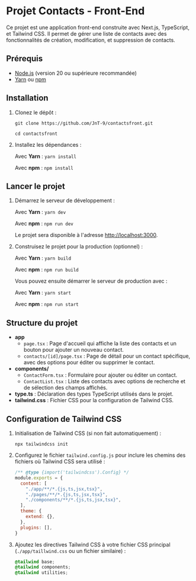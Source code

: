 # Projet Contacts - Front-End

Ce projet est une application front-end construite avec Next.js, TypeScript, et Tailwind CSS. Il permet de gérer une liste de contacts avec des fonctionnalités de création, modification, et suppression de contacts.

## Prérequis

- [Node.js](https://nodejs.org/) (version 20 ou supérieure recommandée)
- [Yarn](https://classic.yarnpkg.com/en/docs/install) ou [npm](https://docs.npmjs.com/downloading-and-installing-node-js-and-npm)

## Installation

1. Clonez le dépôt :

   `git clone https://github.com/JnT-9/contactsfront.git`

   `cd contactsfront`

2. Installez les dépendances :

   Avec **Yarn** :
   `yarn install`

   Avec **npm** :
   `npm install`

## Lancer le projet

1. Démarrez le serveur de développement :

   Avec **Yarn** :
   `yarn dev`

   Avec **npm** :
   `npm run dev`

   Le projet sera disponible à l'adresse [http://localhost:3000](http://localhost:3000).

2. Construisez le projet pour la production (optionnel) :

   Avec **Yarn** :
   `yarn build`

   Avec **npm** :
   `npm run build`

   Vous pouvez ensuite démarrer le serveur de production avec :

   Avec **Yarn** :
   `yarn start`

   Avec **npm** :
   `npm run start`

## Structure du projet

- **app**
  - `page.tsx` : Page d'accueil qui affiche la liste des contacts et un bouton pour ajouter un nouveau contact.
  - `contacts/[id]/page.tsx` : Page de détail pour un contact spécifique, avec des options pour éditer ou supprimer le contact.
- **components/**
  - `ContactForm.tsx` : Formulaire pour ajouter ou éditer un contact.
  - `ContactList.tsx` : Liste des contacts avec options de recherche et de sélection des champs affichés.
- **type.ts** : Déclaration des types TypeScript utilisés dans le projet.
- **tailwind.css** : Fichier CSS pour la configuration de Tailwind CSS.

## Configuration de Tailwind CSS

1. Initialisation de Tailwind CSS (si non fait automatiquement) :

   `npx tailwindcss init`

2. Configurez le fichier `tailwind.config.js` pour inclure les chemins des fichiers où Tailwind CSS sera utilisé :

   ```js
   /** @type {import('tailwindcss').Config} */
   module.exports = {
     content: [
       "./app/**/*.{js,ts,jsx,tsx}",
       "./pages/**/*.{js,ts,jsx,tsx}",
       "./components/**/*.{js,ts,jsx,tsx}",
     ],
     theme: {
       extend: {},
     },
     plugins: [],
   }
   ```

3. Ajoutez les directives Tailwind CSS à votre fichier CSS principal (`./app/taillwind.css` ou un fichier similaire) :

   ```css
   @tailwind base;
   @tailwind components;
   @tailwind utilities;
   ```
